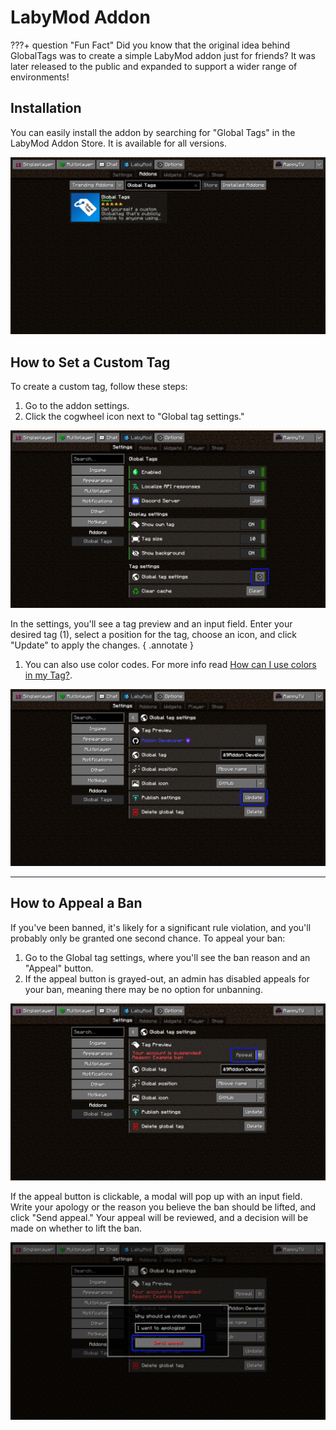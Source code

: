 # LabyMod Addon

???+ question "Fun Fact" 
    Did you know that the original idea behind GlobalTags was to create a simple LabyMod addon just for friends? It was later released to the public and expanded to support a wider range of environments!

## Installation

You can easily install the addon by searching for "Global Tags" in the LabyMod Addon Store. It is available for all versions.

![Addon Installation](../assets/files/labymod/search.png)

## How to Set a Custom Tag

To create a custom tag, follow these steps:

1. Go to the addon settings.
2. Click the cogwheel icon next to "Global tag settings."

![Global Tag Settings](../assets/files/labymod/cogwheel.png)

In the settings, you'll see a tag preview and an input field. Enter your desired tag (1), select a position for the tag, choose an icon, and click "Update" to apply the changes.
{ .annotate }

1. You can also use color codes. For more info read [How can I use colors in my Tag?](../faq.md#how-can-i-use-colors-in-my-tag).

![Setting a Tag](../assets/files/labymod/tag.png)

---

## How to Appeal a Ban

If you've been banned, it's likely for a significant rule violation, and you'll probably only be granted one second chance. To appeal your ban:

1. Go to the Global tag settings, where you'll see the ban reason and an "Appeal" button.
2. If the appeal button is grayed-out, an admin has disabled appeals for your ban, meaning there may be no option for unbanning.

![Grayed-out Appeal](../assets/files/labymod/gray_appeal.png)

If the appeal button is clickable, a modal will pop up with an input field. Write your apology or the reason you believe the ban should be lifted, and click "Send appeal." Your appeal will be reviewed, and a decision will be made on whether to lift the ban.

![Appeal Modal](../assets/files/labymod/appeal_modal.png)
